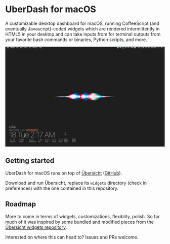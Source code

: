 # UberDash for macOS

A customizable desktop dashboard for macOS, running CoffeeScript (and eventually Javascript)-coded widgets which are rendered intermittently in HTML5 in your desktop and can take inputs from for terminal outputs from your favorite bash commands or binaries, Python scripts, and more.

![UberDash screenshot](screenshot.png)

## Getting started

UberDash for macOS runs on top of [Übersicht](http://tracesof.net/uebersicht/) ([GitHub](https://github.com/felixhageloh/uebersicht)).

Download and run Übersicht, replace its `widgets` directory (check in preferences) with the one contained in this repository.

## Roadmap

More to come in terms of widgets, customizations, flexiblity, polish.
So far much of it was inspired by some bundled and modified pieces from the [Übersicht widgets repository](https://github.com/felixhageloh/uebersicht-widgets).

Interested on where this can head to? Issues and PRs welcome.
